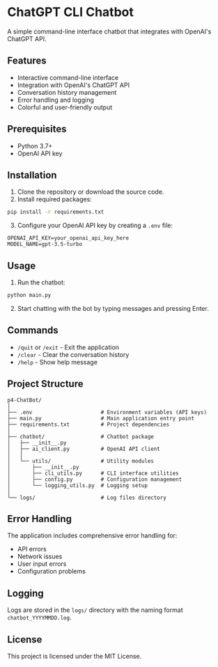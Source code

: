 # ChatGPT CLI Chatbot

A simple command-line interface chatbot that integrates with OpenAI's ChatGPT API.

## Features

- Interactive command-line interface
- Integration with OpenAI's ChatGPT API
- Conversation history management
- Error handling and logging
- Colorful and user-friendly output

## Prerequisites

- Python 3.7+
- OpenAI API key

## Installation

1. Clone the repository or download the source code.
2. Install required packages:

```bash
pip install -r requirements.txt
```

3. Configure your OpenAI API key by creating a `.env` file:

```
OPENAI_API_KEY=your_openai_api_key_here
MODEL_NAME=gpt-3.5-turbo
```

## Usage

1. Run the chatbot:

```bash
python main.py
```

2. Start chatting with the bot by typing messages and pressing Enter.

## Commands

- `/quit` or `/exit` - Exit the application
- `/clear` - Clear the conversation history
- `/help` - Show help message

## Project Structure

```
p4-ChatBot/
│
├── .env                      # Environment variables (API keys)
├── main.py                   # Main application entry point
├── requirements.txt          # Project dependencies
│
├── chatbot/                  # Chatbot package
│   ├── __init__.py
│   ├── ai_client.py          # OpenAI API client
│   │
│   └── utils/                # Utility modules
│       ├── __init__.py
│       ├── cli_utils.py      # CLI interface utilities
│       ├── config.py         # Configuration management
│       └── logging_utils.py  # Logging setup
│
└── logs/                     # Log files directory
```

## Error Handling

The application includes comprehensive error handling for:
- API errors
- Network issues
- User input errors
- Configuration problems

## Logging

Logs are stored in the `logs/` directory with the naming format `chatbot_YYYYMMDD.log`.

## License

This project is licensed under the MIT License.
